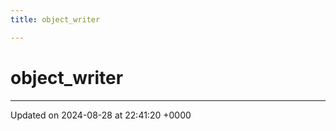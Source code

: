 ```yaml
---
title: object_writer

---
```


# object_writer





-------------------------------

Updated on 2024-08-28 at 22:41:20 +0000